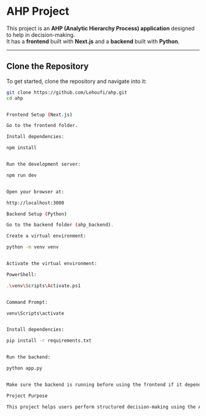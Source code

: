 # AHP Project

This project is an **AHP (Analytic Hierarchy Process) application** designed to help in decision-making.  
It has a **frontend** built with **Next.js** and a **backend** built with **Python**.

---

## Clone the Repository

To get started, clone the repository and navigate into it:

```bash
git clone https://github.com/Lehoufi/ahp.git
cd ahp


Frontend Setup (Next.js)

Go to the frontend folder.

Install dependencies:

npm install


Run the development server:

npm run dev


Open your browser at:

http://localhost:3000

Backend Setup (Python)

Go to the backend folder (ahp_backend).

Create a virtual environment:

python -m venv venv


Activate the virtual environment:

PowerShell:

.\venv\Scripts\Activate.ps1


Command Prompt:

venv\Scripts\activate


Install dependencies:

pip install -r requirements.txt


Run the backend:

python app.py


Make sure the backend is running before using the frontend if it depends on the API.

Project Purpose

This project helps users perform structured decision-making using the AHP methodology, providing a clear framework for comparing alternatives and making informed decisions.
